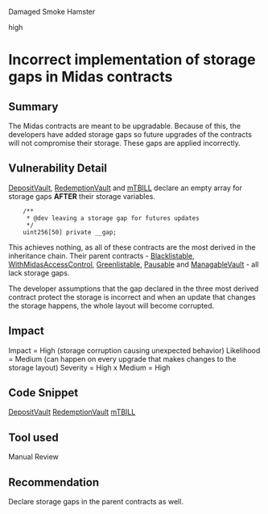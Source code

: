 Damaged Smoke Hamster

high

# Incorrect implementation of storage gaps in Midas contracts

## Summary
The Midas contracts are meant to be upgradable. Because of this, the developers have added storage gaps so future upgrades of the contracts will not compromise their storage. These gaps are applied incorrectly.

## Vulnerability Detail
[DepositVault](https://github.com/sherlock-audit/2024-05-midas/blob/a4a3cc23bb891913ce44665a4cdea9f5c1190f6c/midas-contracts/contracts/DepositVault.sol#L60), [RedemptionVault](https://github.com/sherlock-audit/2024-05-midas/blob/a4a3cc23bb891913ce44665a4cdea9f5c1190f6c/midas-contracts/contracts/RedemptionVault.sol#L40) and [mTBILL](https://github.com/sherlock-audit/2024-05-midas/blob/a4a3cc23bb891913ce44665a4cdea9f5c1190f6c/midas-contracts/contracts/mTBILL.sol#L23) declare an empty array for storage gaps **AFTER** their storage variables.

```solidity
    /**
     * @dev leaving a storage gap for futures updates
     */
    uint256[50] private __gap;
```
This achieves nothing, as all of these contracts are the most derived in the inheritance chain. Their parent contracts - [Blacklistable](https://github.com/sherlock-audit/2024-05-midas/blob/main/midas-contracts/contracts/access/Blacklistable.sol), [WithMidasAccessControl](https://github.com/sherlock-audit/2024-05-midas/blob/main/midas-contracts/contracts/access/WithMidasAccessControl.sol), [Greenlistable](https://github.com/sherlock-audit/2024-05-midas/blob/main/midas-contracts/contracts/access/Greenlistable.sol), [Pausable](https://github.com/sherlock-audit/2024-05-midas/blob/main/midas-contracts/contracts/access/Pausable.sol) and [ManagableVault](https://github.com/sherlock-audit/2024-05-midas/blob/main/midas-contracts/contracts/abstract/ManageableVault.sol) - all lack storage gaps.

The developer assumptions that the gap declared in the three most derived contract protect the storage is incorrect and when an update that changes the storage happens, the whole layout will become corrupted.
## Impact
Impact = High (storage corruption causing unexpected behavior)
Likelihood = Medium (can happen on every upgrade that makes changes to the storage layout)
Severity = High x Medium = High
## Code Snippet
[DepositVault](https://github.com/sherlock-audit/2024-05-midas/blob/a4a3cc23bb891913ce44665a4cdea9f5c1190f6c/midas-contracts/contracts/DepositVault.sol#L60)
 [RedemptionVault](https://github.com/sherlock-audit/2024-05-midas/blob/a4a3cc23bb891913ce44665a4cdea9f5c1190f6c/midas-contracts/contracts/RedemptionVault.sol#L40)
[mTBILL](https://github.com/sherlock-audit/2024-05-midas/blob/a4a3cc23bb891913ce44665a4cdea9f5c1190f6c/midas-contracts/contracts/mTBILL.sol#L23)

## Tool used

Manual Review

## Recommendation
Declare storage gaps in the parent contracts as well.